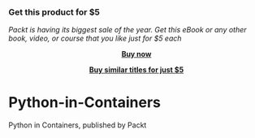 
### Get this product for $5

<i>Packt is having its biggest sale of the year. Get this eBook or any other book, video, or course that you like just for $5 each</i>


<b><p align='center'>[Buy now](https://packt.link/9781800200753)</p></b>


<b><p align='center'>[Buy similar titles for just $5](https://subscription.packtpub.com/search)</p></b>


# Python-in-Containers
Python in Containers, published by Packt

